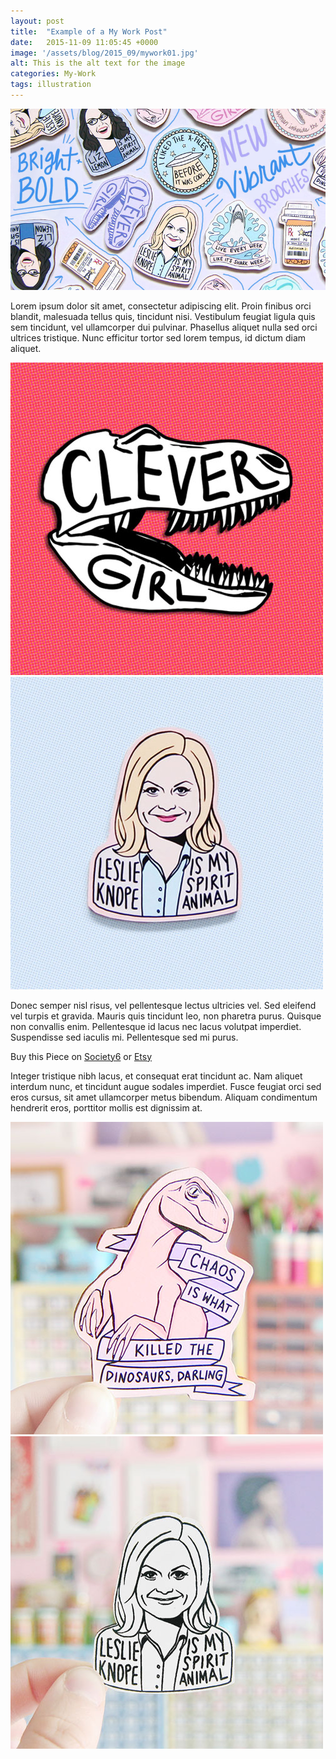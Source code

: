 ```yaml
---
layout: post
title:  "Example of a My Work Post"
date:   2015-11-09 11:05:45 +0000
image: '/assets/blog/2015_09/mywork01.jpg'
alt: This is the alt text for the image
categories: My-Work
tags: illustration
---
```


![This is alternative text](/assets/blog/2015_09/mywork01.jpg "This is a title")

Lorem ipsum dolor sit amet, consectetur adipiscing elit. Proin finibus orci blandit, malesuada tellus quis, tincidunt nisi. Vestibulum feugiat ligula quis sem tincidunt, vel ullamcorper dui pulvinar. Phasellus aliquet nulla sed orci ultrices tristique. Nunc efficitur tortor sed lorem tempus, id dictum diam aliquet.

<div class="row">
	<div class="col-md-6"><img src="/assets/blog/2015_09/mywork02.jpg" alt="ALT"></div>
	<div class="col-md-6"><img src="/assets/blog/2015_09/mywork03.jpg" alt="ALT"></div>
</div>

Donec semper nisl risus, vel pellentesque lectus ultricies vel. Sed eleifend vel turpis et gravida. Mauris quis tincidunt leo, non pharetra purus. Quisque non convallis enim. Pellentesque id lacus nec lacus volutpat imperdiet. Suspendisse sed iaculis mi. Pellentesque sed mi purus.

<div class="highlight">
	Buy <span class="the">this</span> Piece <span class="the">on</span> <a href="https://society6.com/product/willow-rosenberg-of-buffy_print#1=45">Society6</a> <span class="the">or</span> <a href="https://www.etsy.com/listing/210512307/willow-rosenberg-of-buffy-the-vampire">Etsy</a>
</div>

<p>Integer tristique nibh lacus, et consequat erat tincidunt ac. Nam aliquet interdum nunc, et tincidunt augue sodales imperdiet. Fusce feugiat orci sed eros cursus, sit amet ullamcorper metus bibendum. Aliquam condimentum hendrerit eros, porttitor mollis est dignissim at.</p>

<div class="row">
	<div class="col-md-6"><img src="/assets/blog/2015_09/mywork04.jpg" alt="ALT"></div>
	<div class="col-md-6"><img src="/assets/blog/2015_09/mywork05.jpg" alt="ALT"></div>
</div>
